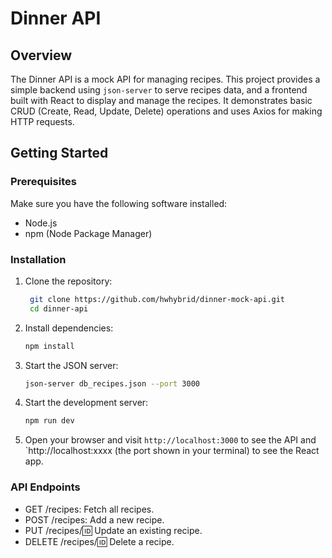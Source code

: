 # Dinner API

## Overview

The Dinner API is a mock API for managing recipes. This project provides a simple backend using `json-server` to serve recipes data, and a frontend built with React to display and manage the recipes. It demonstrates basic CRUD (Create, Read, Update, Delete) operations and uses Axios for making HTTP requests.

## Getting Started

### Prerequisites

Make sure you have the following software installed:

- Node.js
- npm (Node Package Manager)

### Installation

1. Clone the repository:
   ```bash
	git clone https://github.com/hwhybrid/dinner-mock-api.git
	cd dinner-api
2. Install dependencies:
	```bash
	npm install
3. Start the JSON server:
	```bash
	json-server db_recipes.json --port 3000
4. Start the development server:
	```bash
	npm run dev
5. Open your browser and visit `http://localhost:3000` to see the API and `http://localhost:xxxx (the port shown in your terminal) to see the React app.

### API Endpoints

- GET /recipes: Fetch all recipes.
- POST /recipes: Add a new recipe.
- PUT /recipes/:id: Update an existing recipe.
- DELETE /recipes/:id: Delete a recipe.
